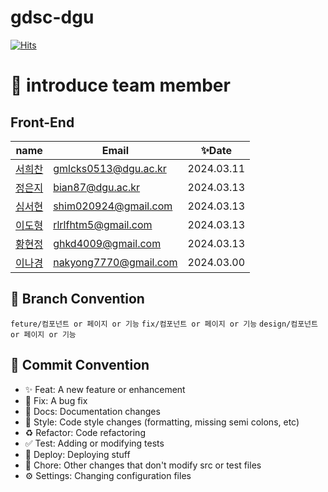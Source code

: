 # gdsc-dgu

[![Hits](https://hits.seeyoufarm.com/api/count/incr/badge.svg?url=https%3A%2F%2Fgithub.com%2FGDSC-DGU%2Fgdsc-dgu&count_bg=%23FFA300&title_bg=%23FFCA32&icon=&icon_color=%23E7E7E7&title=GDSC+DGU&edge_flat=true)](https://hits.seeyoufarm.com)

# 👋 introduce team member

## Front-End

| name                                     | Email                 | ✨Date     |
| ---------------------------------------- | --------------------- | ---------- |
| [서희찬](https://github.com/seochan99)   | gmlcks0513@dgu.ac.kr  | 2024.03.11 |
| [정은지](https://github.com/bianbbc87)   | bian87@dgu.ac.kr      | 2024.03.13 |
| [심서현](https://github.com/shimseohyun) | shim020924@gmail.com  | 2024.03.13 |
| [이도형](https://github.com/puretension) | rlrlfhtm5@gmail.com   | 2024.03.13 |
| [황현정](https://github.com/bunju20)     | ghkd4009@gmail.com    | 2024.03.13 |
| [이나경](https://github.com/naarang)     | nakyong7770@gmail.com | 2024.03.00 |

## 🎯 Branch Convention

`feture/컴포넌트 or 페이지 or 기능`
`fix/컴포넌트 or 페이지 or 기능`
`design/컴포넌트 or 페이지 or 기능`

## 🎯 Commit Convention

- ✨ Feat: A new feature or enhancement
- 🐛 Fix: A bug fix
- 📝 Docs: Documentation changes
- 🎨 Style: Code style changes (formatting, missing semi colons, etc)
- ♻️ Refactor: Code refactoring
- ✅ Test: Adding or modifying tests
- 🚀 Deploy: Deploying stuff
- 🔧 Chore: Other changes that don't modify src or test files
- ⚙️ Settings: Changing configuration files
